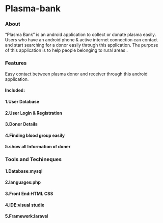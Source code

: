  # Plasma-bank

### About
 “Plasma Bank” is an android application to collect or donate plasma easily. Users who have an android phone & active internet connection can contact and start searching for a donor easily through this application. The purpose of this application is to help people belonging to rural areas .

### Features
 Easy contact between plasma donor and receiver through this android application.
 #### Included:
 
 #### 1.User Database
 #### 2.User Login & Registration
 #### 3.Donor Details
 #### 4.Finding blood group easily
 #### 5.show all Information of doner

### Tools and Techineques
 #### 1.Database:mysql
 #### 2.languages:php
 #### 3.Front End:HTML CSS
 #### 4.IDE:visual studio
 #### 5.Framework:laravel

